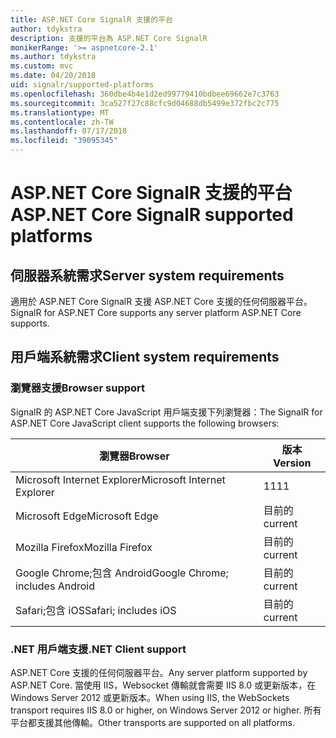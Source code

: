 ```yaml
---
title: ASP.NET Core SignalR 支援的平台
author: tdykstra
description: 支援的平台為 ASP.NET Core SignalR
monikerRange: '>= aspnetcore-2.1'
ms.author: tdykstra
ms.custom: mvc
ms.date: 04/20/2018
uid: signalr/supported-platforms
ms.openlocfilehash: 360dbe4b4e1d2ed99779410bdbee69662e7c3763
ms.sourcegitcommit: 3ca527f27c88cfc9d04688db5499e372fbc2c775
ms.translationtype: MT
ms.contentlocale: zh-TW
ms.lasthandoff: 07/17/2018
ms.locfileid: "39095345"
---
```

# <a name="aspnet-core-signalr-supported-platforms"></a><span data-ttu-id="168d5-103">ASP.NET Core SignalR 支援的平台</span><span class="sxs-lookup"><span data-stu-id="168d5-103">ASP.NET Core SignalR supported platforms</span></span>

## <a name="server-system-requirements"></a><span data-ttu-id="168d5-104">伺服器系統需求</span><span class="sxs-lookup"><span data-stu-id="168d5-104">Server system requirements</span></span>

<span data-ttu-id="168d5-105">適用於 ASP.NET Core SignalR 支援 ASP.NET Core 支援的任何伺服器平台。</span><span class="sxs-lookup"><span data-stu-id="168d5-105">SignalR for ASP.NET Core supports any server platform ASP.NET Core supports.</span></span>

## <a name="client-system-requirements"></a><span data-ttu-id="168d5-106">用戶端系統需求</span><span class="sxs-lookup"><span data-stu-id="168d5-106">Client system requirements</span></span>

### <a name="browser-support"></a><span data-ttu-id="168d5-107">瀏覽器支援</span><span class="sxs-lookup"><span data-stu-id="168d5-107">Browser support</span></span>

<span data-ttu-id="168d5-108">SignalR 的 ASP.NET Core JavaScript 用戶端支援下列瀏覽器：</span><span class="sxs-lookup"><span data-stu-id="168d5-108">The SignalR for ASP.NET Core JavaScript client supports the following browsers:</span></span>

| <span data-ttu-id="168d5-109">瀏覽器</span><span class="sxs-lookup"><span data-stu-id="168d5-109">Browser</span></span> | <span data-ttu-id="168d5-110">版本</span><span class="sxs-lookup"><span data-stu-id="168d5-110">Version</span></span> |
| ------- | ------- |
| <span data-ttu-id="168d5-111">Microsoft Internet Explorer</span><span class="sxs-lookup"><span data-stu-id="168d5-111">Microsoft Internet Explorer</span></span> | <span data-ttu-id="168d5-112">11</span><span class="sxs-lookup"><span data-stu-id="168d5-112">11</span></span> |
| <span data-ttu-id="168d5-113">Microsoft Edge</span><span class="sxs-lookup"><span data-stu-id="168d5-113">Microsoft Edge</span></span> | <span data-ttu-id="168d5-114">目前的</span><span class="sxs-lookup"><span data-stu-id="168d5-114">current</span></span> |
| <span data-ttu-id="168d5-115">Mozilla Firefox</span><span class="sxs-lookup"><span data-stu-id="168d5-115">Mozilla Firefox</span></span> | <span data-ttu-id="168d5-116">目前的</span><span class="sxs-lookup"><span data-stu-id="168d5-116">current</span></span> |
| <span data-ttu-id="168d5-117">Google Chrome;包含 Android</span><span class="sxs-lookup"><span data-stu-id="168d5-117">Google Chrome; includes Android</span></span> | <span data-ttu-id="168d5-118">目前的</span><span class="sxs-lookup"><span data-stu-id="168d5-118">current</span></span> |
| <span data-ttu-id="168d5-119">Safari;包含 iOS</span><span class="sxs-lookup"><span data-stu-id="168d5-119">Safari; includes iOS</span></span> | <span data-ttu-id="168d5-120">目前的</span><span class="sxs-lookup"><span data-stu-id="168d5-120">current</span></span> |
 
### <a name="net-client-support"></a><span data-ttu-id="168d5-121">.NET 用戶端支援</span><span class="sxs-lookup"><span data-stu-id="168d5-121">.NET Client support</span></span>

<span data-ttu-id="168d5-122">ASP.NET Core 支援的任何伺服器平台。</span><span class="sxs-lookup"><span data-stu-id="168d5-122">Any server platform supported by ASP.NET Core.</span></span> <span data-ttu-id="168d5-123">當使用 IIS，Websocket 傳輸就會需要 IIS 8.0 或更新版本，在 Windows Server 2012 或更新版本。</span><span class="sxs-lookup"><span data-stu-id="168d5-123">When using IIS, the WebSockets transport requires IIS 8.0 or higher, on Windows Server 2012 or higher.</span></span> <span data-ttu-id="168d5-124">所有平台都支援其他傳輸。</span><span class="sxs-lookup"><span data-stu-id="168d5-124">Other transports are supported on all platforms.</span></span>
